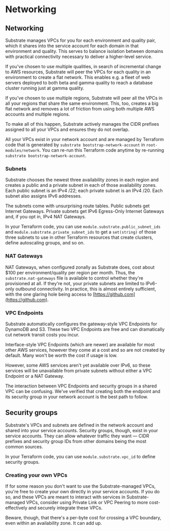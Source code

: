 # Networking

## Networking

Substrate manages VPCs for you for each environment and quality pair, which it shares into the service account for each domain in that environment and quality. This serves to balance isolation between domains with practical connectivity necessary to deliver a higher-level service.

If you've chosen to use multiple qualities, in search of incremental change to AWS resources, Substrate will peer the VPCs for each quality in an environment to create a flat network. This enables e.g. a fleet of web servers deployed to both beta and gamma quality to reach a database cluster running just at gamma quality.

If you've chosen to use multiple regions, Substrate will peer all the VPCs in all your regions that share the same environment. This, too, creates a big flat network and removes a lot of friction from using both multiple AWS accounts and multiple regions.

To make all of this happen, Substrate actively manages the CIDR prefixes assigned to all your VPCs and ensures they do not overlap.

All your VPCs exist in your network account and are managed by Terraform code that is generated by `substrate bootstrap-network-account` in `root-modules/network`. You can re-run this Terraform code anytime by re-running `substrate bootstrap-network-account`.

### Subnets

Substrate chooses the newest three availability zones in each region and creates a public and a private subnet in each of those availability zones. Each public subnet is an IPv4 /22; each private subnet is an IPv4 /20. Each subnet also assigns IPv6 addresses.

The subnets come with unsurprising route tables. Public subnets get Internet Gateways. Private subnets get IPv6 Egress-Only Internet Gateways and, if you opt in, IPv4 NAT Gateways.

In your Terraform code, you can use `module.substrate.public_subnet_ids` and `module.substrate.private_subnet_ids` to get a `set(string)` of those three subnets to use in other Terraform resources that create clusters, define autoscaling groups, and so on.

### NAT Gateways

NAT Gateways, when configured zonally as Substrate does, cost about $100 per environment/quality per region per month. Thus, the `substrate.nat-gateways` file is available to control whether they're provisioned at all. If they're not, your private subnets are limited to IPv6-only outbound connectivity. In practice, this is almost entirely sufficient, with the one glaring hole being access to [https://github.com](https://github.com).

### VPC Endpoints

Substrate automatically configures the gateway-style VPC Endpoints for DynamoDB and S3. These two VPC Endpoints are free and can dramatically cut network transit costs you incur.

Interface-style VPC Endpoints (which are newer) are available for most other AWS services, however they come at a cost and so are not created by default. Many won't be worth the cost if usage is low.

However, some AWS services aren't yet available over IPv6, so these services will be unavailable from private subnets without either a VPC Endpoint or a NAT Gateway.

The interaction between VPC Endpoints and security groups in a shared VPC can be confusing. We've verified that creating both the endpoint and its security group in your network account is the best path to follow.

## Security groups

Substrate's VPCs and subnets are defined in the network account and shared into your service accounts. Security groups, though, exist in your service accounts. They can allow whatever traffic they want — CIDR prefixes and security group IDs from other domains being the most common sources.

In your Terraform code, you can use `module.substrate.vpc_id` to define security groups.

### Creating your own VPCs

If for some reason you don't want to use the Substrate-managed VPCs, you're free to create your own directly in your service accounts. If you do so, and these VPCs are meant to interact with services in Substrate-managed VPCs, consider using Private Link or VPC Peering to more cost-effectively and securely integrate these VPCs.

Beware, though, that there's a per-byte cost for crossing a VPC boundary, even within an availability zone. It can add up.
